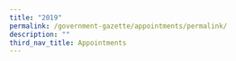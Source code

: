 ```yaml
---
title: "2019"
permalink: /government-gazette/appointments/permalink/
description: ""
third_nav_title: Appointments
---
```

